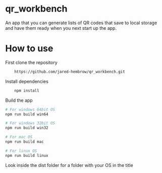 # qr_workbench

An app that you can generate lists of QR codes that save to local storage and have them ready when you next start up the app.

# How to use

First clone the repository

```bash
    https://github.com/jared-hembrow/qr_workbench.git
```

Install dependencies

```bash
    npm install
```

Build the app

```bash
# For windows 64bit OS
npm run build win64

# For windows 32bit OS
npm run build win32

# For mac OS
npm run build mac

# For linux OS
npm run build linux
```

Look inside the dist folder for a folder with your OS in the title
